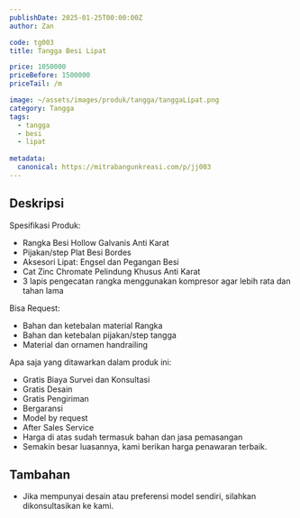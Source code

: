 ```yaml
---
publishDate: 2025-01-25T00:00:00Z
author: Zan

code: tg003
title: Tangga Besi Lipat

price: 1050000
priceBefore: 1500000
priceTail: /m

image: ~/assets/images/produk/tangga/tanggaLipat.png
category: Tangga
tags:
  - tangga
  - besi
  - lipat
 
metadata:
  canonical: https://mitrabangunkreasi.com/p/jj003
---
```


## Deskripsi

Spesifikasi Produk:
- Rangka Besi Hollow Galvanis Anti Karat
- Pijakan/step Plat Besi Bordes
- Aksesori Lipat: Engsel dan Pegangan Besi
- Cat Zinc Chromate Pelindung Khusus Anti Karat
- 3 lapis pengecatan rangka menggunakan kompresor agar lebih rata dan tahan lama

Bisa Request:
- Bahan dan ketebalan material Rangka
- Bahan dan ketebalan pijakan/step tangga
- Material dan ornamen handrailing

Apa saja yang ditawarkan dalam produk ini:
- Gratis Biaya Survei dan Konsultasi
- Gratis Desain
- Gratis Pengiriman
- Bergaransi
- Model by request
- After Sales Service
- Harga di atas sudah termasuk bahan dan jasa pemasangan
- Semakin besar luasannya, kami berikan harga penawaran terbaik.


## Tambahan
- Jika mempunyai desain atau preferensi model sendiri, silahkan dikonsultasikan ke kami.
